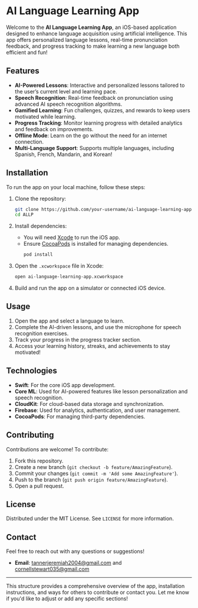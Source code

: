 # AI Language Learning App

Welcome to the **AI Language Learning App**, an iOS-based application designed to enhance language acquisition using artificial intelligence. This app offers personalized language lessons, real-time pronunciation feedback, and progress tracking to make learning a new language both efficient and fun!

## Features

- **AI-Powered Lessons**: Interactive and personalized lessons tailored to the user’s current level and learning pace.
- **Speech Recognition**: Real-time feedback on pronunciation using advanced AI speech recognition algorithms.
- **Gamified Learning**: Fun challenges, quizzes, and rewards to keep users motivated while learning.
- **Progress Tracking**: Monitor learning progress with detailed analytics and feedback on improvements.
- **Offline Mode**: Learn on the go without the need for an internet connection.
- **Multi-Language Support**: Supports multiple languages, including Spanish, French, Mandarin, and Korean!


## Installation

To run the app on your local machine, follow these steps:

1. Clone the repository:
    ```bash
    git clone https://github.com/your-username/ai-language-learning-app.git
    cd ALLP
    ```

2. Install dependencies:
    - You will need [Xcode](https://developer.apple.com/xcode/) to run the iOS app.
    - Ensure [CocoaPods](https://cocoapods.org/) is installed for managing dependencies.
      ```bash
      pod install
      ```

3. Open the `.xcworkspace` file in Xcode:
    ```bash
    open ai-language-learning-app.xcworkspace
    ```

4. Build and run the app on a simulator or connected iOS device.

## Usage

1. Open the app and select a language to learn.
2. Complete the AI-driven lessons, and use the microphone for speech recognition exercises.
3. Track your progress in the progress tracker section.
4. Access your learning history, streaks, and achievements to stay motivated!

## Technologies

- **Swift**: For the core iOS app development.
- **Core ML**: Used for AI-powered features like lesson personalization and speech recognition.
- **CloudKit**: For cloud-based data storage and synchronization.
- **Firebase**: Used for analytics, authentication, and user management.
- **CocoaPods**: For managing third-party dependencies.

## Contributing

Contributions are welcome! To contribute:

1. Fork this repository.
2. Create a new branch (`git checkout -b feature/AmazingFeature`).
3. Commit your changes (`git commit -m 'Add some AmazingFeature'`).
4. Push to the branch (`git push origin feature/AmazingFeature`).
5. Open a pull request.

## License

Distributed under the MIT License. See `LICENSE` for more information.

## Contact

Feel free to reach out with any questions or suggestions!

- **Email**: tannerjeremiah2004@gmail.com and cornellstewart035@gmail.com

---

This structure provides a comprehensive overview of the app, installation instructions, and ways for others to contribute or contact you. Let me know if you'd like to adjust or add any specific sections!
